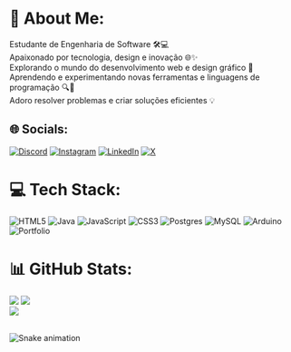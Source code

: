 # 💫 About Me:
Estudante de Engenharia de Software 🛠️💻<br>Apaixonado por tecnologia, design e inovação 🌐✨<br>Explorando o mundo do desenvolvimento web e design gráfico 🎨<br>Aprendendo e experimentando novas ferramentas e linguagens de programação 🔍👾<br>Adoro resolver problemas e criar soluções eficientes 💡



## 🌐 Socials:
[![Discord](https://img.shields.io/badge/Discord-%237289DA.svg?logo=discord&logoColor=white)](https://discord.gg/seven2171) [![Instagram](https://img.shields.io/badge/Instagram-%23E4405F.svg?logo=Instagram&logoColor=white)](https://instagram.com/pedro_palmito) [![LinkedIn](https://img.shields.io/badge/LinkedIn-%230077B5.svg?logo=linkedin&logoColor=white)](https://linkedin.com/in/https://www.linkedin.com/in/pedro-henrique-palmito/) [![X](https://img.shields.io/badge/X-black.svg?logo=X&logoColor=white)](https://x.com/@PedroHe05922335) 

# 💻 Tech Stack:
![HTML5](https://img.shields.io/badge/html5-%23E34F26.svg?style=for-the-badge&logo=html5&logoColor=white) ![Java](https://img.shields.io/badge/java-%23ED8B00.svg?style=for-the-badge&logo=openjdk&logoColor=white) ![JavaScript](https://img.shields.io/badge/javascript-%23323330.svg?style=for-the-badge&logo=javascript&logoColor=%23F7DF1E) ![CSS3](https://img.shields.io/badge/css3-%231572B6.svg?style=for-the-badge&logo=css3&logoColor=white) ![Postgres](https://img.shields.io/badge/postgres-%23316192.svg?style=for-the-badge&logo=postgresql&logoColor=white) ![MySQL](https://img.shields.io/badge/mysql-4479A1.svg?style=for-the-badge&logo=mysql&logoColor=white) ![Arduino](https://img.shields.io/badge/-Arduino-00979D?style=for-the-badge&logo=Arduino&logoColor=white) ![Portfolio](https://img.shields.io/badge/Portfolio-%23000000.svg?style=for-the-badge&logo=firefox&logoColor=#FF7139)
# 📊 GitHub Stats:
![](https://github-readme-stats.vercel.app/api?username=PH-Palmito&theme=shadow_blue&hide_border=false&include_all_commits=true&count_private=true)
![](https://github-readme-streak-stats.herokuapp.com/?user=PH-Palmito&theme=shadow_blue&hide_border=false)<br/>
![](https://github-readme-stats.vercel.app/api/top-langs/?username=PH-Palmito&theme=shadow_blue&hide_border=false&include_all_commits=true&count_private=true&layout=compact)

<!-- Proudly created with GPRM ( https://gprm.itsvg.in ) -->
<br clear="both">

<img src="https://raw.githubusercontent.com/PH-Palmito/PH-Palmito/output/snake.svg" alt="Snake animation" />
